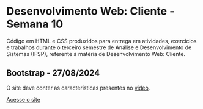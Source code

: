 # Desenvolvimento Web: Cliente - Semana 10
Código em HTML e CSS produzidos para entrega em atividades, exercícios e trabalhos durante o terceiro semestre de Análise e Desenvolvimento de Sistemas (IFSP), referente à matéria de Desenvolvimento Web: Cliente.

## Bootstrap - 27/08/2024
O site deve conter as características presentes no [vídeo](https://www.youtube.com/watch?v=NNzi8EDeR6w).

[Acesse o site](https://fernandalopesbarbalho.github.io/dwba4-semana-10-pt302525x/)
